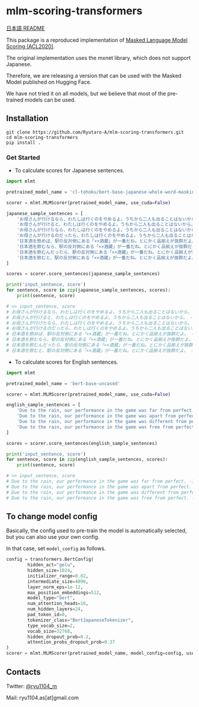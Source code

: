 # mlm-scoring-transformers

[日本語 README](https://github.com/Ryutaro-A/mlm-scoring-transformers/blob/main/README_JA.md)

This package is a reproduced implementation of [Masked Language Model Scoring (ACL2020)](https://arxiv.org/abs/1910.14659).

The original implementation uses the mxnet library, which does not support Japanese.

Therefore, we are releasing a version that can be used with the Masked Model published on Hugging Face.

We have not tried it on all models, but we believe that most of the pre-trained models can be used.


## Installation
```
git clone https://github.com/Ryutaro-A/mlm-scoring-transformers.git
cd mlm-scoring-transformers
pip install .
```

### Get Started
* To calculate scores for Japanese sentences.
```python
import mlmt

pretrained_model_name = 'cl-tohoku/bert-base-japanese-whole-word-masking'

scorer = mlmt.MLMScorer(pretrained_model_name, use_cuda=False)

japanese_sample_sentences = [
    'お母さんが行けるなら、わたしは行くのをやめるよ。うちから二人も出ることはないから。',
    'お母さんが行けると、わたしは行くのをやめるよ。うちから二人も出ることはないから。',
    'お母さんが行けたなら、わたしは行くのをやめるよ。うちから二人も出ることはないから。',
    'お母さんが行けるのだったら、わたしは行くのをやめるよ。うちから二人も出ることはないから。',
    '日本酒を飲めば、駅の反対側にある「××酒蔵」が一番だね。とにかく品揃えが抜群だよ。',
    '日本酒を飲むなら、駅の反対側にある「××酒蔵」が一番だね。とにかく品揃えが抜群だよ。',
    '日本酒を飲むんだったら、駅の反対側にある「××酒蔵」が一番だね。とにかく品揃えが抜群だよ。',
    '日本酒を飲むと、駅の反対側にある「××酒蔵」が一番だね。とにかく品揃えが抜群だよ。',
]

scores = scorer.score_sentences(japanese_sample_sentences)

print('input_sentence, score')
for sentence, score in zip(japanese_sample_sentences, scores):
    print(sentence, score)

# >> input_sentence, score
# お母さんが行けるなら、わたしは行くのをやめるよ。うちから二人も出ることはないから。 -72.90809887713657
# お母さんが行けると、わたしは行くのをやめるよ。うちから二人も出ることはないから。 -75.87569694537336
# お母さんが行けたなら、わたしは行くのをやめるよ。うちから二人も出ることはないから。 -65.31722020490005
# お母さんが行けるのだったら、わたしは行くのをやめるよ。うちから二人も出ることはないから。 -86.46473170552028
# 日本酒を飲めば、駅の反対側にある「××酒蔵」が一番だね。とにかく品揃えが抜群だよ。 -85.50868926288888
# 日本酒を飲むなら、駅の反対側にある「××酒蔵」が一番だね。とにかく品揃えが抜群だよ。 -81.26314979794296
# 日本酒を飲むんだったら、駅の反対側にある「××酒蔵」が一番だね。とにかく品揃えが抜群だよ。 -82.7387441759266
# 日本酒を飲むと、駅の反対側にある「××酒蔵」が一番だね。とにかく品揃えが抜群だよ。 -92.14111483963103
```

* To calculate scores for English sentences.
```python
import mlmt

pretrained_model_name = 'bert-base-uncased'

scorer = mlmt.MLMScorer(pretrained_model_name, use_cuda=False)

english_sample_sentences = [
    'Due to the rain, our performance in the game was far from perfect.',
    'Due to the rain, our performance in the game was apart from perfect.',
    'Due to the rain, our performance in the game was different from perfect.',
    'Due to the rain, our performance in the game was free from perfect.',
]

scores = scorer.score_sentences(english_sample_sentences)

print('input_sentence, score')
for sentence, score in zip(english_sample_sentences, scores):
    print(sentence, score)

# >> input_sentence, score
# Due to the rain, our performance in the game was far from perfect. -13.874692459549525
# Due to the rain, our performance in the game was apart from perfect. -15.486674794020251
# Due to the rain, our performance in the game was different from perfect. -16.62563831794064
# Due to the rain, our performance in the game was free from perfect. -20.5683701854279
```

## To change model config
Basically, the config used to pre-train the model is automatically selected, but you can also use your own config.

In that case, set `model_config` as follows.
```python
config = transformers.BertConfig(
        hidden_act="gelu",
        hidden_size=1024,
        initializer_range=0.02,
        intermediate_size=4096,
        layer_norm_eps=1e-12,
        max_position_embeddings=512,
        model_type="bert",
        num_attention_heads=16,
        num_hidden_layers=24,
        pad_token_id=0,
        tokenizer_class="BertJapaneseTokenizer",
        type_vocab_size=2,
        vocab_size=32768,
        hidden_dropout_prob=0.2,
        attention_probs_dropout_prob=0.37
)
scorer = mlmt.MLMScorer(pretrained_model_name, model_config=config, use_cuda=False)
```

## Contacts
Twitter: [@ryu1104_m](https://twitter.com/ryu1104_m)

Mail: ryu1104.as[at]gmail.com
